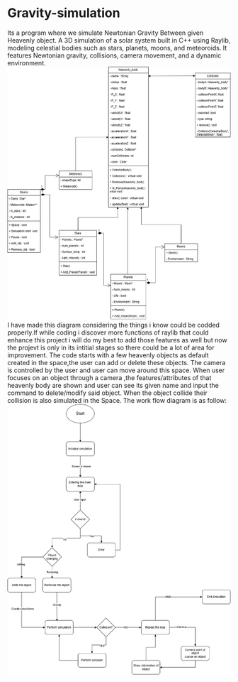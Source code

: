 # Gravity-simulation

Its a program where we simulate Newtonian Gravity Between given Heavenly object.
A 3D simulation of a solar system built in C++ using Raylib, modeling celestial bodies such as stars, planets, moons, and meteoroids. It features Newtonian gravity, collisions, camera movement, and a dynamic environment.
![UML](UML_OOP_Proj.drawio.png)
I have made this diagram considering the things i know could be codded properly.If while coding i discover more functions of raylib that could enhance this project i will do my best to add those features as well but now the projevt is only in its intitial stages so there could be a lot of area for improvement.
The code starts with a few heavenly objects as default created in the space,the user can add or delete these objects.
The camera is controlled by the user and user can move around this space. When user focuses on an object through a camera ,the features/attributes of that heavenly body are shown and user can see its given name and input the command to delete/modify said object.
When the object collide their collision is also simulated in the Space.
The work flow diagram is as follow:
![Work flow](Working_diagram.drawio.png)

